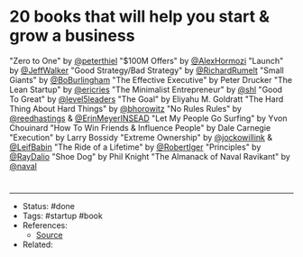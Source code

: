 # 20 books that will help you start & grow a business
"Zero to One" by [@peterthiel](https://twitter.com/peterthiel)
"$100M Offers" by [@AlexHormozi](https://twitter.com/AlexHormozi)
"Launch" by [@JeffWalker](https://twitter.com/JeffWalker)
"Good Strategy/Bad Strategy" by [@RichardRumelt](https://twitter.com/RichardRumelt)
"Small Giants" by [@BoBurlingham](https://twitter.com/BoBurlingham)
"The Effective Executive" by Peter Drucker
"The Lean Startup" by [@ericries](https://twitter.com/ericries)
"The Minimalist Entrepreneur" by [@shl](https://twitter.com/shl)
"Good To Great" by [@level5leaders](https://twitter.com/level5leaders)
"The Goal" by Eliyahu M. Goldratt
"The Hard Thing About Hard Things" by [@bhorowitz](https://twitter.com/bhorowitz)
"No Rules Rules" by [@reedhastings](https://twitter.com/reedhastings) & [@ErinMeyerINSEAD](https://twitter.com/ErinMeyerINSEAD)
"Let My People Go Surfing" by Yvon Chouinard
"How To Win Friends & Influence People" by Dale Carnegie
"Execution" by Larry Bossidy
"Extreme Ownership" by [@jockowillink](https://twitter.com/jockowillink) & [@LeifBabin](https://twitter.com/LeifBabin)
"The Ride of a Lifetime" by [@RobertIger](https://twitter.com/RobertIger)
"Principles" by [@RayDalio](https://twitter.com/RayDalio)
"Shoe Dog" by Phil Knight
"The Almanack of Naval Ravikant" by [@naval](https://twitter.com/naval)

#
---
- Status: #done
- Tags: #startup #book
- References:
	- [Source](https://twitter.com/AlexAndBooks_/status/1573305429849153536)
- Related:
